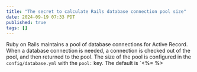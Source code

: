 ```yaml
---
title: "The secret to calculate Rails database connection pool size"
date: 2024-09-19 07:33 PDT
published: true
tags: []
---
```


Ruby on Rails maintains a pool of database connections for Active Record. When a database connection is needed, a connection is checked out of the pool, and then returned to the pool. The size of the pool is configured in the `config/database.yml` with the `pool:` key. The default is `<%= %>


<blockquote markdown="1">



</blockquote>
